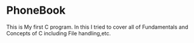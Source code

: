 # PhoneBook
This is My first C program.
In this I tried to cover all of Fundamentals and Concepts of C including File handling,etc.
